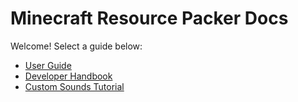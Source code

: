 # Minecraft Resource Packer Docs

Welcome! Select a guide below:

- [User Guide](user-guide.md)
- [Developer Handbook](developer-handbook.md)
- [Custom Sounds Tutorial](custom_sounds_tutorial.md)
